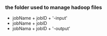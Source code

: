 ### the folder used to manage hadoop files

- jobName + jobID + '-input'
- jobName + jobID
- jobNama + jobID + '-output'
